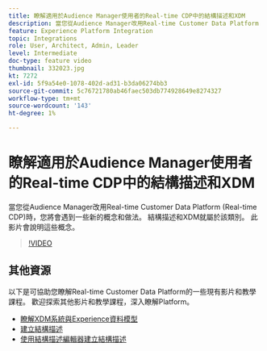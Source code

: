 ```yaml
---
title: 瞭解適用於Audience Manager使用者的Real-time CDP中的結構描述和XDM
description: 當您從Audience Manager改用Real-time Customer Data Platform (Real-time CDP)時，您將會遇到一些新的概念和做法。 結構描述和XDM就屬於該類別。 此影片會說明這些概念。
feature: Experience Platform Integration
topic: Integrations
role: User, Architect, Admin, Leader
level: Intermediate
doc-type: feature video
thumbnail: 332023.jpg
kt: 7272
exl-id: 5f9a54e0-1078-402d-ad31-b3da06274bb3
source-git-commit: 5c76721780ab46faec503db774928649e8274327
workflow-type: tm+mt
source-wordcount: '143'
ht-degree: 1%

---
```


# 瞭解適用於Audience Manager使用者的Real-time CDP中的結構描述和XDM

當您從Audience Manager改用Real-time Customer Data Platform (Real-time CDP)時，您將會遇到一些新的概念和做法。 結構描述和XDM就屬於該類別。 此影片會說明這些概念。

>[!VIDEO](https://video.tv.adobe.com/v/332023/?quality=12&learn=on)

## 其他資源

以下是可協助您瞭解Real-time Customer Data Platform的一些現有影片和教學課程。 歡迎探索其他影片和教學課程，深入瞭解Platform。

* [瞭解XDM系統與Experience資料模型](https://experienceleague.adobe.com/docs/platform-learn/tutorials/schemas/understanding-the-xdm-system-and-experience-data-model.html)
* [建立結構描述](https://experienceleague.adobe.com/docs/platform-learn/tutorials/schemas/create-your-first-schema-with-out-of-the-box-components.html)
* [使用結構描述編輯器建立結構描述](https://experienceleague.adobe.com/docs/experience-platform/xdm/tutorials/create-schema-ui.html?lang=en#getting-started)
